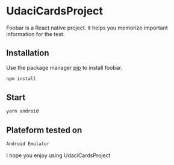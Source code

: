 # UdaciCardsProject

Foobar is a React native project. it helps you memorize important information for the test.

## Installation

Use the package manager [pip](https://pip.pypa.io/en/stable/) to install foobar.

```bash
npm install
```

## Start 

```python
yarn android
```

## Plateform tested on
```python
Android Emulator
```

I hope you enjoy using UdaciCardsProject

